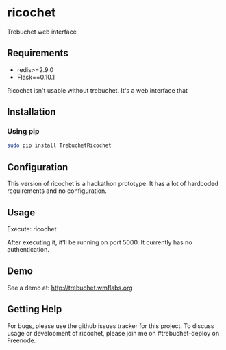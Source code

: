 ricochet
=======

Trebuchet web interface

Requirements
------------

* redis>=2.9.0
* Flask==0.10.1

Ricochet isn't usable without trebuchet. It's a web interface that 

Installation
------------

### Using pip ###

```bash
sudo pip install TrebuchetRicochet
```

Configuration
-------------

This version of ricochet is a hackathon prototype. It has a lot of hardcoded requirements and no configuration.

Usage
-----

Execute: ricochet

After executing it, it'll be running on port 5000. It currently has no authentication.

Demo
----

See a demo at: http://trebuchet.wmflabs.org

Getting Help
------------

For bugs, please use the github issues tracker for this project. To discuss usage or development of ricochet, please join me on #trebuchet-deploy on Freenode.
